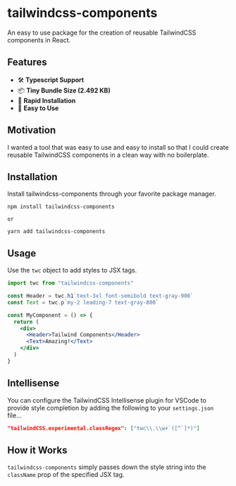 # tailwindcss-components

An easy to use package for the creation of reusable TailwindCSS components in React.

## Features

- 🛠 **Typescript Support**
- 📦 **Tiny Bundle Size (2.492 KB)**
- 💨 **Rapid Installation**
- 🙂 **Easy to Use**

## Motivation

I wanted a tool that was easy to use and easy to install so that I could create reusable TailwindCSS components in a clean way with no boilerplate.

## Installation

Install tailwindcss-components through your favorite package manager.

```
npm install tailwindcss-components

or

yarn add tailwindcss-components
```

## Usage

Use the `twc` object to add styles to JSX tags.

```jsx
import twc from "tailwindcss-components"

const Header = twc.h1`text-3xl font-semibold text-gray-900`
const Text = twc.p`my-2 leading-7 text-gray-800`

const MyComponent = () => {
  return (
    <div>
      <Header>Tailwind Components</Header>
      <Text>Amazing!</Text>
    </div>
  )
}
```

## Intellisense

You can configure the TailwindCSS Intellisense plugin for VSCode to provide style completion by adding the following to your `settings.json` file...

```json
"tailwindCSS.experimental.classRegex": ["twc\\.\\w+`([^`]*)"]
```

## How it Works

`tailwindcss-components` simply passes down the style string into the `className` prop of the specified JSX tag.
